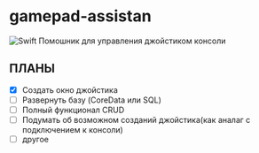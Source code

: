 # gamepad-assistan
![Swift](https://img.shields.io/badge/language-Swift-red.svg)
Помошник для управления джойстиком консоли

## ПЛАНЫ
- [x] Создать окно джойстика
- [ ] Развернуть базу (CoreData или SQL)
- [ ] Полный функционал CRUD
- [ ] Подумать об возможном созданий джойстика(как аналаг с подключением к консоли)
- [ ] другое
